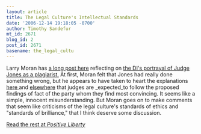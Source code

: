 ```yaml
---
layout: article
title: The Legal Culture's Intellectual Standards
date: '2006-12-14 19:18:05 -0700'
author: Timothy Sandefur
mt_id: 2671
blog_id: 2
post_id: 2671
basename: the_legal_cultu
---
```

Larry Moran has [a long post here](http://sandwalk.blogspot.com/2006/12/lessons-from-culture-wars.html) reflecting on [the DI's portrayal of Judge Jones as a plagiarist.](/archives/2006/12/weekend-at-behe.html) At first, Moran felt that Jones had really done something wrong, but he appears to have taken to heart the explanations [here ](/archives/2006/12/is-john-west-di.html)and [elsewhere](http://scienceblogs.com/dispatches/2006/12/fisking_the_dis_study_on_the_d.php) that judges are _expected_to follow the proposed findings of fact of the party whom they find most convincing. It seems like a simple, innocent misunderstanding. But Moran goes on to make comments that seem like criticisms of the legal culture's standards of ethics and "standards of brilliance," that I think deserve some discussion.

[Read the rest at _Positive Liberty_](http://positiveliberty.com/2006/12/the-legal-culture%e2%80%99s-intellectual-standards.html#more-1996)
